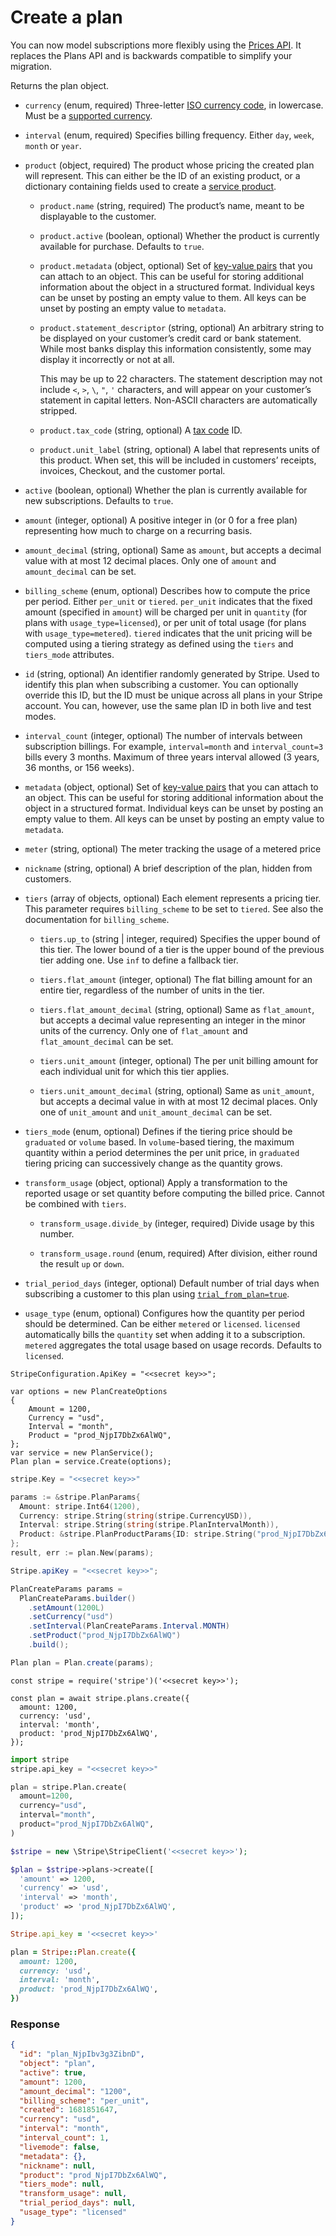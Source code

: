 # Create a plan

You can now model subscriptions more flexibly using the [Prices API](#prices). It replaces the Plans API and is backwards compatible to simplify your migration.

Returns the plan object.

- `currency` (enum, required)
  Three-letter [ISO currency code](https://www.iso.org/iso-4217-currency-codes.html), in lowercase. Must be a [supported currency](https://stripe.com/docs/currencies).

- `interval` (enum, required)
  Specifies billing frequency. Either `day`, `week`, `month` or `year`.

- `product` (object, required)
  The product whose pricing the created plan will represent. This can either be the ID of an existing product, or a dictionary containing fields used to create a [service product](https://docs.stripe.com/docs/api.md#product_object-type).

  - `product.name` (string, required)
    The product’s name, meant to be displayable to the customer.

  - `product.active` (boolean, optional)
    Whether the product is currently available for purchase. Defaults to `true`.

  - `product.metadata` (object, optional)
    Set of [key-value pairs](https://docs.stripe.com/docs/api/metadata.md) that you can attach to an object. This can be useful for storing additional information about the object in a structured format. Individual keys can be unset by posting an empty value to them. All keys can be unset by posting an empty value to `metadata`.

  - `product.statement_descriptor` (string, optional)
    An arbitrary string to be displayed on your customer’s credit card or bank statement. While most banks display this information consistently, some may display it incorrectly or not at all.

    This may be up to 22 characters. The statement description may not include `<`, `>`, `\`, `"`, `'` characters, and will appear on your customer’s statement in capital letters. Non-ASCII characters are automatically stripped.

  - `product.tax_code` (string, optional)
    A [tax code](https://docs.stripe.com/docs/tax/tax-categories.md) ID.

  - `product.unit_label` (string, optional)
    A label that represents units of this product. When set, this will be included in customers’ receipts, invoices, Checkout, and the customer portal.

- `active` (boolean, optional)
  Whether the plan is currently available for new subscriptions. Defaults to `true`.

- `amount` (integer, optional)
  A positive integer in  (or 0 for a free plan) representing how much to charge on a recurring basis.

- `amount_decimal` (string, optional)
  Same as `amount`, but accepts a decimal value with at most 12 decimal places. Only one of `amount` and `amount_decimal` can be set.

- `billing_scheme` (enum, optional)
  Describes how to compute the price per period. Either `per_unit` or `tiered`. `per_unit` indicates that the fixed amount (specified in `amount`) will be charged per unit in `quantity` (for plans with `usage_type=licensed`), or per unit of total usage (for plans with `usage_type=metered`). `tiered` indicates that the unit pricing will be computed using a tiering strategy as defined using the `tiers` and `tiers_mode` attributes.

- `id` (string, optional)
  An identifier randomly generated by Stripe. Used to identify this plan when subscribing a customer. You can optionally override this ID, but the ID must be unique across all plans in your Stripe account. You can, however, use the same plan ID in both live and test modes.

- `interval_count` (integer, optional)
  The number of intervals between subscription billings. For example, `interval=month` and `interval_count=3` bills every 3 months. Maximum of three years interval allowed (3 years, 36 months, or 156 weeks).

- `metadata` (object, optional)
  Set of [key-value pairs](https://docs.stripe.com/docs/api/metadata.md) that you can attach to an object. This can be useful for storing additional information about the object in a structured format. Individual keys can be unset by posting an empty value to them. All keys can be unset by posting an empty value to `metadata`.

- `meter` (string, optional)
  The meter tracking the usage of a metered price

- `nickname` (string, optional)
  A brief description of the plan, hidden from customers.

- `tiers` (array of objects, optional)
  Each element represents a pricing tier. This parameter requires `billing_scheme` to be set to `tiered`. See also the documentation for `billing_scheme`.

  - `tiers.up_to` (string | integer, required)
    Specifies the upper bound of this tier. The lower bound of a tier is the upper bound of the previous tier adding one. Use `inf` to define a fallback tier.

  - `tiers.flat_amount` (integer, optional)
    The flat billing amount for an entire tier, regardless of the number of units in the tier.

  - `tiers.flat_amount_decimal` (string, optional)
    Same as `flat_amount`, but accepts a decimal value representing an integer in the minor units of the currency. Only one of `flat_amount` and `flat_amount_decimal` can be set.

  - `tiers.unit_amount` (integer, optional)
    The per unit billing amount for each individual unit for which this tier applies.

  - `tiers.unit_amount_decimal` (string, optional)
    Same as `unit_amount`, but accepts a decimal value in  with at most 12 decimal places. Only one of `unit_amount` and `unit_amount_decimal` can be set.

- `tiers_mode` (enum, optional)
  Defines if the tiering price should be `graduated` or `volume` based. In `volume`-based tiering, the maximum quantity within a period determines the per unit price, in `graduated` tiering pricing can successively change as the quantity grows.

- `transform_usage` (object, optional)
  Apply a transformation to the reported usage or set quantity before computing the billed price. Cannot be combined with `tiers`.

  - `transform_usage.divide_by` (integer, required)
    Divide usage by this number.

  - `transform_usage.round` (enum, required)
    After division, either round the result `up` or `down`.

- `trial_period_days` (integer, optional)
  Default number of trial days when subscribing a customer to this plan using [`trial_from_plan=true`](https://docs.stripe.com/docs/api.md#create_subscription-trial_from_plan).

- `usage_type` (enum, optional)
  Configures how the quantity per period should be determined. Can be either `metered` or `licensed`. `licensed` automatically bills the `quantity` set when adding it to a subscription. `metered` aggregates the total usage based on usage records. Defaults to `licensed`.

```dotnet
StripeConfiguration.ApiKey = "<<secret key>>";

var options = new PlanCreateOptions
{
    Amount = 1200,
    Currency = "usd",
    Interval = "month",
    Product = "prod_NjpI7DbZx6AlWQ",
};
var service = new PlanService();
Plan plan = service.Create(options);
```

```go
stripe.Key = "<<secret key>>"

params := &stripe.PlanParams{
  Amount: stripe.Int64(1200),
  Currency: stripe.String(string(stripe.CurrencyUSD)),
  Interval: stripe.String(string(stripe.PlanIntervalMonth)),
  Product: &stripe.PlanProductParams{ID: stripe.String("prod_NjpI7DbZx6AlWQ")},
};
result, err := plan.New(params);
```

```java
Stripe.apiKey = "<<secret key>>";

PlanCreateParams params =
  PlanCreateParams.builder()
    .setAmount(1200L)
    .setCurrency("usd")
    .setInterval(PlanCreateParams.Interval.MONTH)
    .setProduct("prod_NjpI7DbZx6AlWQ")
    .build();

Plan plan = Plan.create(params);
```

```node
const stripe = require('stripe')('<<secret key>>');

const plan = await stripe.plans.create({
  amount: 1200,
  currency: 'usd',
  interval: 'month',
  product: 'prod_NjpI7DbZx6AlWQ',
});
```

```python
import stripe
stripe.api_key = "<<secret key>>"

plan = stripe.Plan.create(
  amount=1200,
  currency="usd",
  interval="month",
  product="prod_NjpI7DbZx6AlWQ",
)
```

```php
$stripe = new \Stripe\StripeClient('<<secret key>>');

$plan = $stripe->plans->create([
  'amount' => 1200,
  'currency' => 'usd',
  'interval' => 'month',
  'product' => 'prod_NjpI7DbZx6AlWQ',
]);
```

```ruby
Stripe.api_key = '<<secret key>>'

plan = Stripe::Plan.create({
  amount: 1200,
  currency: 'usd',
  interval: 'month',
  product: 'prod_NjpI7DbZx6AlWQ',
})
```

### Response

```json
{
  "id": "plan_NjpIbv3g3ZibnD",
  "object": "plan",
  "active": true,
  "amount": 1200,
  "amount_decimal": "1200",
  "billing_scheme": "per_unit",
  "created": 1681851647,
  "currency": "usd",
  "interval": "month",
  "interval_count": 1,
  "livemode": false,
  "metadata": {},
  "nickname": null,
  "product": "prod_NjpI7DbZx6AlWQ",
  "tiers_mode": null,
  "transform_usage": null,
  "trial_period_days": null,
  "usage_type": "licensed"
}
```